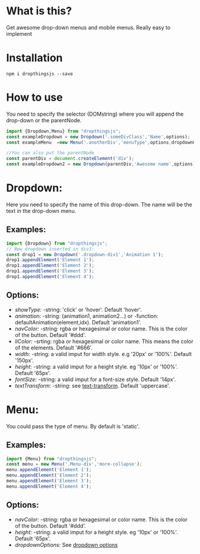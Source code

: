 # What is this?

Get awesome drop-down menus and mobile menus. Really easy to implement

# Installation

`npm i dropthingsjs --save`

# How to use
You need to specify the selector (DOMstring) where you will append the drop-down or the parentNode. 

```javascript
import {Dropdown,Menu} from "dropthingsjs";
const exampleDropdown = new Dropdown('.someDivClass','Name',options);
const exampleMenu  =new Menu('.anotherDiv','menuType',options,dropdownOptions);

//You can also put the parentNode
const parentDiv = document.createElement('div');
const exampleDropdown2 = new Dropdown(parentDiv,'Awesome name',options);
```

# Dropdown:
Here you need to specify the name of this drop-down. The name will be the text in the drop-down menu.

## Examples: 
```javascript
import {Dropdown} from "dropthingsjs";
// New dropdown inserted in div1:
const drop1 = new Dropdown('.dropdown-div1','Animation 1');
drop1.appendElement('Element 1');
drop1.appendElement('Element 2');
drop1.appendElement('Element 3');
drop1.appendElement('Element 4');
```

## Options:

* *showType:* -string: 'click' or 'hover'. Default 'hover'.
* *animation:* -string: (animation1, animation2...) or -function: defaultAnimation(element,idx). Default 'animation1'.
* *navColor:* -string: rgba or hexagesimal or color name. This is the color of the button. Default '#ddd'.
* *liColor:* -srting: rgba or hexagesimal or color name. This means the color of the elements.  Default '#666'.
* *width:* -string: a valid imput for width style. e.g '20px' or '100%'. Default '150px'.
* *height:* -string: a valid imput for a height style. eg '10px' or '100%'. Default '65px'.
* *fontSize:* -string: a valid imput for a font-size style. Default '14px'.
* *textTransform:* -string: see [text-transform](https://developer.mozilla.org/en-US/docs/Web/CSS/text-transform). Default 'uppercase'.

# Menu:
You could pass the type of menu. By default is 'static'.

## Examples: 
```javascript
import {Menu} from "dropthingsjs";
const menu = new Menu('.Menu-div','more-collapse');
menu.appendElement('Element 1');
menu.appendElement('Element 2');
menu.appendElement('Element 3');
menu.appendElement('Element 4');
```

## Options: 
* *navColor:* -string: rgba or hexagesimal or color name. This is the color of the button. Default '#ddd'.
* *height:* -string: a valid imput for a height style. eg '10px' or '100%'. Default '65px'.
* *dropdownOptions:* See [dropdown options](#options)